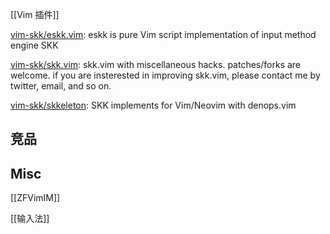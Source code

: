 
[[Vim 插件]]

[vim-skk/eskk.vim](https://github.com/vim-skk/eskk.vim): eskk is pure Vim script implementation of input method engine SKK





[vim-skk/skk.vim](https://github.com/vim-skk/skk.vim): skk.vim with miscellaneous hacks. patches/forks are welcome. if you are insterested in improving skk.vim, please contact me by twitter, email, and so on.

[vim-skk/skkeleton](https://github.com/vim-skk/skkeleton): SKK implements for Vim/Neovim with denops.vim





## 竞品



## Misc

[[ZFVimIM]]

[[输入法]]


